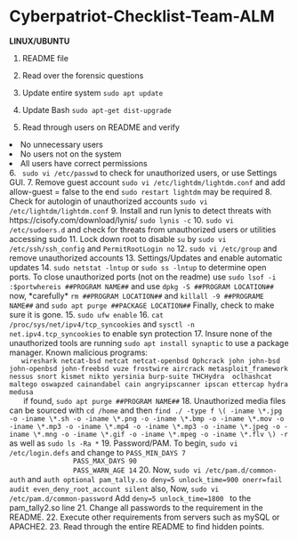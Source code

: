 # Cyberpatriot-Checklist-Team-ALM

<strong>LINUX/UBUNTU</strong>

1. README file

2. Read over the forensic questions

3. Update entire system <code>sudo apt update</code>

4. Update Bash <code>sudo apt-get dist-upgrade</code>

5. Read through users on README and verify <ul>
<li>No unnecessary users</li>
<li>No users not on the system</li>
<li>All users have correct permissions</li>
   </ul>
6. <code> sudo vi /etc/passwd</code> to check for unauthorized users, or use Settings GUI.
7. Remove guest account <code>sudo vi /etc/lightdm/lightdm.conf</code> and add allow-guest = false to the end <code>sudo restart lightdm</code> may be required
8. Check for autologin of unauthorized accounts <code>sudo vi /etc/lightdm/lightdm.conf</code>
9. Install and run lynis to detect threats with https://cisofy.com/download/lynis/ <code>sudo lynis -c</code>
10. <code>sudo vi /etc/sudoers.d</code> and check for threats from unauthorized users or utilities accessing sudo
11. Lock down root to disable <code>su</code> by <code>sudo vi /etc/ssh/ssh_config</code> and <code>PermitRootLogin no</code>
12. <code>sudo vi /etc/group</code> and remove unauthorized accounts
13. Settings/Updates and enable automatic updates
14. <code>sudo netstat -lntup</code> or <code>sudo ss -lntup</code> to determine open ports. To close unauthorized ports (not on the readme) use <code>sudo lsof -i :$port</code><code>whereis ##PROGRAM NAME##</code> and use <code>dpkg -S ##PROGRAM LOCATION##</code> now, *carefully* <code>rm ##PROGRAM LOCATION##</code> and <code>killall -9 ##PROGRAME NAME##</code> and <code>sudo apt purge ##PACKAGE LOCATION##</code> Finally, check to make sure it is gone.
15. <code>sudo ufw enable</code>
16. <code>cat /proc/sys/net/ipv4/tcp_syncookies</code> and <code>sysctl -n net.ipv4.tcp_syncookies</code> to enable syn protection
17. Insure none of the unauthorized tools are running <code>sudo apt install synaptic</code> to use a package manager. Known malicious programs:
   <code>
   wireshark netcat-bsd netcat netcat-openbsd Ophcrack john john-bsd john-openbsd john-freebsd vuze frostwire aircrack metasploit_framework nessus snort kismet nikto yersinia burp-suite THCHydra  oclhashcat  maltego oswapzed cainandabel cain angryipscanner ipscan ettercap hydra medusa
   </code> if found, <code>sudo apt purge ##PROGRAM NAME##</code>
18. Unauthorized media files can be sourced with <code>cd /home</code> and then <code>find ./ -type f \( -iname \*.jpg -o -iname \*.sh -o -iname \*.png -o -iname \*.bmp -o -iname \*.mov -o -iname \*.mp3 -o -iname \*.mp4 -o -iname \*.mp3 -o -iname \*.jpeg -o -iname \*.mng -o -iname \*.gif -o -iname \*.mpeg -o -iname \*.flv \) -r </code> as well as <code>sudo ls -Ra *</code>
19. Password/PAM. To begin, <code>sudo vi /etc/login.defs</code> and change to <code>PASS_MIN_DAYS 7
				PASS_MAX_DAYS 90
				PASS_WARN_AGE 14</code>
20. Now, <code>sudo vi /etc/pam.d/common-auth</code> and <code>auth optional pam_tally.so deny=5 unlock_time=900 onerr=fail audit even_deny_root_account silent</code> also, Now, <code>sudo vi /etc/pam.d/common-password</code> Add <code>deny=5 unlock_time=1800 </code> to the pam_tally2.so line
21. Change all passwords to the requirement in the README.
22. Execute other requirements from servers such as mySQL or APACHE2.
23. Read through the entire README to find hidden points.
